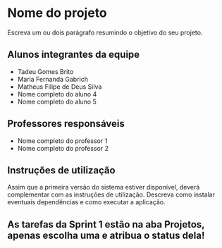 # Nome do projeto

Escreva um ou dois parágrafo resumindo o objetivo do seu projeto.

## Alunos integrantes da equipe

* Tadeu Gomes Brito
* Maria Fernanda Gabrich
* Matheus Filipe de Deus Silva
* Nome completo do aluno 4
* Nome completo do aluno 5

## Professores responsáveis

* Nome completo do professor 1
* Nome completo do professor 2

## Instruções de utilização

Assim que a primeira versão do sistema estiver disponível, deverá complementar com as instruções de utilização. Descreva como instalar eventuais dependências e como executar a aplicação.

## As tarefas da Sprint 1 estão na aba Projetos, apenas escolha uma e atribua o status dela!
